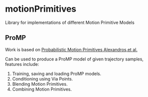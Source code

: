 # motionPrimitives

Library for implementations of different Motion Primitive Models

## ProMP
Work is based on [Probabilistic Motion Primitives Alexandros,et al.](https://www.researchgate.net/publication/258620153_Probabilistic_Movement_Primitives)

Can be used to produce a ProMP model of given trajectory samples, features include:
1. Training, saving and loading ProMP models.
2. Conditioning using Via Points.
3. Blending Motion Primitives.
4. Combining Motion Primitives.
